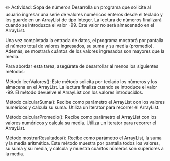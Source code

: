 ✏️ Actividad: Sopa de números
Desarrolla un programa que solicite al usuario ingresar una serie de valores numéricos enteros desde el teclado y los guarde en un ArrayList de tipo Integer. La lectura de números finalizará cuando se introduzca el valor -99. Este valor no será almacenado en el ArrayList.


Una vez completada la entrada de datos, el programa mostrará por pantalla el número total de valores ingresados, su suma y su media (promedio). Además, se mostrará cuántos de los valores ingresados son mayores que la media.


Para abordar esta tarea, asegúrate de desarrollar al menos los siguientes métodos:


Método leerValores(): Este método solicita por teclado los números y los almacena en el ArrayList. La lectura finaliza cuando se introduce el valor -99. El método devuelve el ArrayList con los valores introducidos.

Método calcularSuma(): Recibe como parámetro el ArrayList con los valores numéricos y calcula su suma. Utiliza un Iterator para recorrer el ArrayList.

Método calcularPromedio(): Recibe como parámetro el ArrayList con los valores numéricos y calcula su media. Utiliza un Iterator para recorrer el ArrayList.

Método mostrarResultados(): Recibe como parámetro el ArrayList, la suma y la media aritmética. Este método muestra por pantalla todos los valores, su suma y su media, y calcula y muestra cuántos números son superiores a la media.

